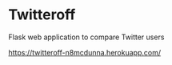 # Twitteroff
Flask web application to compare Twitter users

https://twitteroff-n8mcdunna.herokuapp.com/
